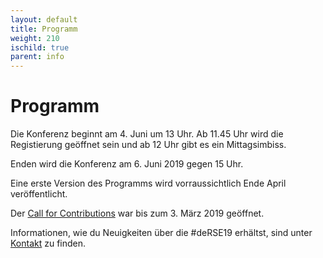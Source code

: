 ```yaml
--- 
layout: default 
title: Programm
weight: 210
ischild: true
parent: info
---
```


# Programm

Die Konferenz beginnt am 4. Juni um 13 Uhr. Ab 11.45 Uhr wird die Registierung geöffnet sein und ab 12 Uhr gibt es 
ein Mittagsimbiss.

Enden wird die Konferenz am 6. Juni 2019 gegen 15 Uhr. 

Eine erste Version des Programms wird vorraussichtlich Ende April veröffentlicht.

Der [Call for Contributions](call.html) war bis zum 3. März 2019 geöffnet.

Informationen, wie du Neuigkeiten über die #deRSE19 erhältst, sind unter [Kontakt](contact.html) zu finden.
